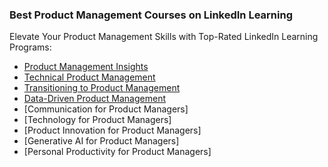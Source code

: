 ### Best Product Management Courses on LinkedIn Learning
Elevate Your Product Management Skills with Top-Rated LinkedIn Learning Programs:

* [Product Management Insights](https://www.linkedin.com/learning/product-management-insights)
* [Technical Product Management](https://www.linkedin.com/learning/technical-product-management)
* [Transitioning to Product Management](https://www.linkedin.com/learning/transitioning-to-product-management)
* [Data-Driven Product Management](https://www.linkedin.com/learning/data-driven-product-management)
* [Communication for Product Managers]
* [Technology for Product Managers]
* [Product Innovation for Product Managers]
* [Generative AI for Product Managers]
* [Personal Productivity for Product Managers]
